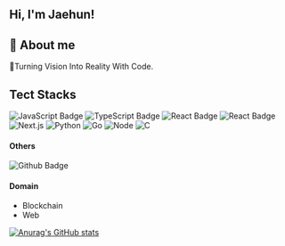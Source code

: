 ## Hi, I'm Jaehun! 
## 💬 About me
 🚀Turning Vision Into Reality With Code.

## Tect Stacks
![JavaScript Badge](https://img.shields.io/badge/JavaScript-F7DF1E?style=flat&logo=JavaScript&logoColor=ffffff)
![TypeScript Badge](https://img.shields.io/badge/TypeScript-3178C6?style=flat&logo=TypeScript&logoColor=ffffff)
![React Badge](https://img.shields.io/badge/React-61DAFB?style=flat&logo=React&logoColor=ffffff)
![React Badge](https://img.shields.io/badge/React_Native-61DAFB?style=flat&logo=React&logoColor=ffffff)
![Next.js](https://img.shields.io/badge/Next.js-000000?style=flat&logo=nextdotjs&logoColor=ffffff)
![Python](https://img.shields.io/badge/Python-3776AB?style=flat&logo=python&logoColor=ffffff)
![Go](https://img.shields.io/badge/Golang-00ADD8?style=flat&logo=go&logoColor=ffffff)
![Node](https://img.shields.io/badge/Node.js-339933?style=flat&logo=nodedotjs&logoColor=ffffff)
![C](https://img.shields.io/badge/C-A8B9CC?style=flat&logo=C&logoColor=ffffff)

#### Others
![Github Badge](https://img.shields.io/badge/Github-grey?style=flat&logo=github&logoColor=white&link=https://github.com/Resister-boy/)

#### Domain
- Blockchain
- Web

[![Anurag's GitHub stats](https://github-readme-stats.vercel.app/api?username=Resister-boy)](https://github.com/anuraghazra/github-readme-stats)

